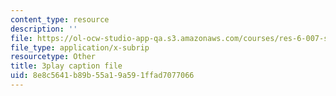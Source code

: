 ```yaml
---
content_type: resource
description: ''
file: https://ol-ocw-studio-app-qa.s3.amazonaws.com/courses/res-6-007-signals-and-systems-spring-2011/8e8c5641b89b55a19a591ffad7077066_KT3yNuY_FPM.vtt
file_type: application/x-subrip
resourcetype: Other
title: 3play caption file
uid: 8e8c5641-b89b-55a1-9a59-1ffad7077066
---
```


